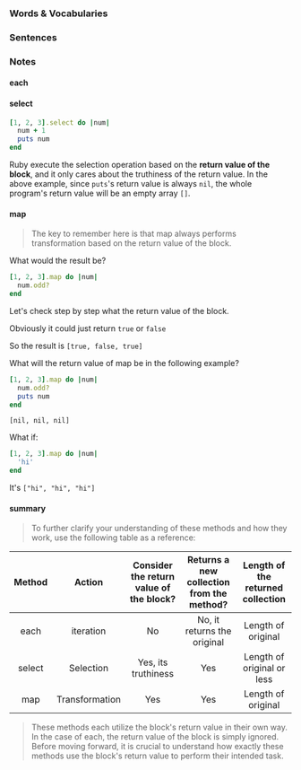 ### Words & Vocabularies

### Sentences

### Notes

#### each

#### select

```ruby
[1, 2, 3].select do |num|
  num + 1
  puts num
end
```

Ruby execute the selection operation based on the **return value of the block**, and it only cares about the truthiness of the return value. In the above example, since `puts`'s return value is always `nil`, the whole program's return value will be an empty array `[]`.

#### map

> The key to remember here is that map always performs transformation based on the return value of the block.

What would the result be?

```ruby
[1, 2, 3].map do |num|
  num.odd?
end
```

Let's check step by step what the return value of the block.

Obviously it could just return `true` or `false`

So the result is `[true, false, true]`

What will the return value of map be in the following example?

```ruby
[1, 2, 3].map do |num|
  num.odd?
  puts num
end
```

`[nil, nil, nil]`


What if:

```ruby
[1, 2, 3].map do |num|
  'hi'
end
```

It's `["hi", "hi", "hi"]`

#### summary

> To further clarify your understanding of these methods and how they work, use the following table as a reference:


|Method|Action|Consider the return value of the block?|Returns a new collection from the method?|Length of the returned collection|
|:-:|:-:|:-:|:-:|:-:|
|each|iteration|No|No, it returns the original|Length of original|
|select|Selection|Yes, its truthiness|Yes|Length of original or less|
|map|Transformation|Yes|Yes|Length of original|

> These methods each utilize the block's return value in their own way. In the case of each, the return value of the block is simply ignored. Before moving forward, it is crucial to understand how exactly these methods use the block's return value to perform their intended task.
